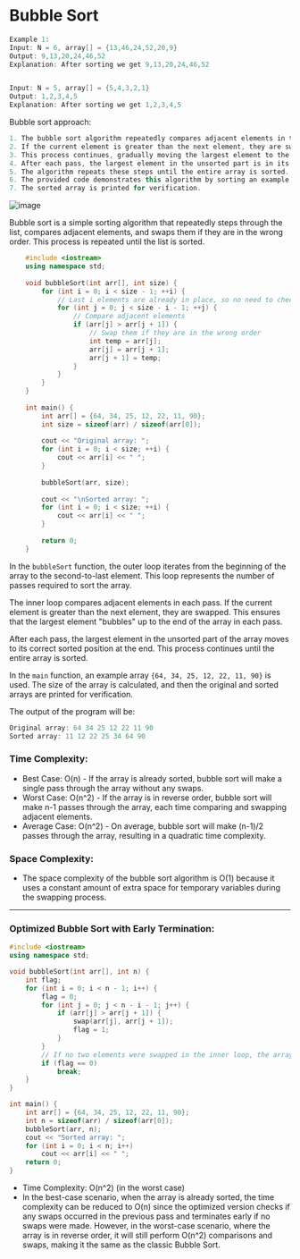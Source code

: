 # Bubble Sort

```cpp
Example 1:
Input: N = 6, array[] = {13,46,24,52,20,9}
Output: 9,13,20,24,46,52
Explanation: After sorting we get 9,13,20,24,46,52


Input: N = 5, array[] = {5,4,3,2,1}
Output: 1,2,3,4,5
Explanation: After sorting we get 1,2,3,4,5
```

Bubble sort approach:
```cpp
1. The bubble sort algorithm repeatedly compares adjacent elements in the array.
2. If the current element is greater than the next element, they are swapped.
3. This process continues, gradually moving the largest element to the end of the array in each pass.
4. After each pass, the largest element in the unsorted part is in its correct position.
5. The algorithm repeats these steps until the entire array is sorted.
6. The provided code demonstrates this algorithm by sorting an example array in ascending order.
7. The sorted array is printed for verification.
```

![image](https://github.com/shahbazalamjobs/Data-Structure-and-Algorithms/assets/125631878/d2d9a26d-d67c-4e20-a3b0-0c7e60d81392)


Bubble sort is a simple sorting algorithm that repeatedly steps through the list, compares adjacent elements, and swaps them if they are in the wrong order. This process is repeated until the list is sorted.

```cpp
    #include <iostream>
    using namespace std;
    
    void bubbleSort(int arr[], int size) {
        for (int i = 0; i < size - 1; ++i) {
            // Last i elements are already in place, so no need to check them
            for (int j = 0; j < size - i - 1; ++j) {
                // Compare adjacent elements
                if (arr[j] > arr[j + 1]) {
                    // Swap them if they are in the wrong order
                    int temp = arr[j];
                    arr[j] = arr[j + 1];
                    arr[j + 1] = temp;
                }
            }
        }
    }
    
    int main() {
        int arr[] = {64, 34, 25, 12, 22, 11, 90};
        int size = sizeof(arr) / sizeof(arr[0]);
    
        cout << "Original array: ";
        for (int i = 0; i < size; ++i) {
            cout << arr[i] << " ";
        }
    
        bubbleSort(arr, size);
    
        cout << "\nSorted array: ";
        for (int i = 0; i < size; ++i) {
            cout << arr[i] << " ";
        }
    
        return 0;
    }
```

In the `bubbleSort` function, the outer loop iterates from the beginning of the array to the second-to-last element. This loop represents the number of passes required to sort the array.

The inner loop compares adjacent elements in each pass. If the current element is greater than the next element, they are swapped. This ensures that the largest element "bubbles" up to the end of the array in each pass.

After each pass, the largest element in the unsorted part of the array moves to its correct sorted position at the end. This process continues until the entire array is sorted.

In the `main` function, an example array `{64, 34, 25, 12, 22, 11, 90}` is used. The size of the array is calculated, and then the original and sorted arrays are printed for verification.

The output of the program will be:
```cpp
Original array: 64 34 25 12 22 11 90
Sorted array: 11 12 22 25 34 64 90
```

### Time Complexity:
- Best Case: O(n) - If the array is already sorted, bubble sort will make a single pass through the array without any swaps. <br>
- Worst Case: O(n^2) - If the array is in reverse order, bubble sort will make n-1 passes through the array, each time comparing and swapping adjacent elements. <br>
- Average Case: O(n^2) - On average, bubble sort will make (n-1)/2 passes through the array, resulting in a quadratic time complexity. <br>

### Space Complexity:
- The space complexity of the bubble sort algorithm is O(1) because it uses a constant amount of extra space for temporary variables during the swapping process.

**********

### Optimized Bubble Sort with Early Termination:
```cpp
#include <iostream>
using namespace std;

void bubbleSort(int arr[], int n) {
    int flag;
    for (int i = 0; i < n - 1; i++) {
        flag = 0;
        for (int j = 0; j < n - i - 1; j++) {
            if (arr[j] > arr[j + 1]) {
                swap(arr[j], arr[j + 1]);
                flag = 1;
            }
        }
        // If no two elements were swapped in the inner loop, the array is already sorted.
        if (flag == 0)
            break;
    }
}

int main() {
    int arr[] = {64, 34, 25, 12, 22, 11, 90};
    int n = sizeof(arr) / sizeof(arr[0]);
    bubbleSort(arr, n);
    cout << "Sorted array: ";
    for (int i = 0; i < n; i++)
        cout << arr[i] << " ";
    return 0;
}
```

- Time Complexity: O(n^2) (in the worst case)
- In the best-case scenario, when the array is already sorted, the time complexity can be reduced to O(n) since the optimized version checks if any swaps occurred in the previous pass and terminates early if no swaps were made. However, in the worst-case scenario, where the array is in reverse order, it will still perform O(n^2) comparisons and swaps, making it the same as the classic Bubble Sort.
